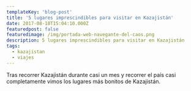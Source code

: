 ```yaml
---
templateKey: 'blog-post'
title: '5 lugares imprescindibles para visitar en Kazajistán'
date: 2017-08-18T15:04:10.000Z
featuredpost: false
featuredimage: /img/portada-web-navegante-del-caos.png
description: 5 lugares imprescindibles para visitar en Kazajistán
tags:
  - kazajistan
  - viajes
---
```


Tras recorrer Kazajistán durante casi un mes y recorrer el país casi completamente vimos los lugares más bonitos de Kazajistán.
